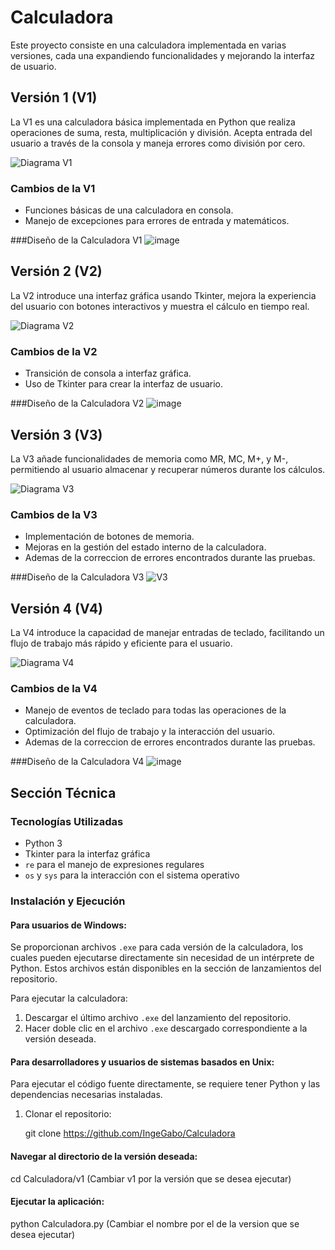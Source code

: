 # Calculadora

Este proyecto consiste en una calculadora implementada en varias versiones, cada una expandiendo funcionalidades y mejorando la interfaz de usuario.

## Versión 1 (V1)

La V1 es una calculadora básica implementada en Python que realiza operaciones de suma, resta, multiplicación y división. Acepta entrada del usuario a través de la consola y maneja errores como división por cero.

![Diagrama V1](https://github.com/IngeGabo/Calculadora/assets/72628195/f1bb7d74-7b4b-4f62-a80b-4bfd479aa61d)


### Cambios de la V1

- Funciones básicas de una calculadora en consola.
- Manejo de excepciones para errores de entrada y matemáticos.

###Diseño de la Calculadora V1
![image](https://github.com/IngeGabo/Calculadora/assets/72628195/3681d756-3ef2-42f1-8d39-5370bc5be13f)

## Versión 2 (V2)

La V2 introduce una interfaz gráfica usando Tkinter, mejora la experiencia del usuario con botones interactivos y muestra el cálculo en tiempo real.

![Diagrama V2](https://github.com/IngeGabo/Calculadora/assets/72628195/651f5aeb-ab8f-4bce-a34c-e1e3f75787fe)


### Cambios de la V2

- Transición de consola a interfaz gráfica.
- Uso de Tkinter para crear la interfaz de usuario.

###Diseño de la Calculadora V2
![image](https://github.com/IngeGabo/Calculadora/assets/72628195/935baeda-d9b8-4d1e-a7ae-deb7094b4945)
## Versión 3 (V3)

La V3 añade funcionalidades de memoria como MR, MC, M+, y M-, permitiendo al usuario almacenar y recuperar números durante los cálculos.

![Diagrama V3](https://github.com/IngeGabo/Calculadora/assets/72628195/4f65e135-fcf6-488a-bb65-68ae19383215)

### Cambios de la V3

- Implementación de botones de memoria.
- Mejoras en la gestión del estado interno de la calculadora.
- Ademas de la correccion de errores encontrados durante las pruebas.

###Diseño de la Calculadora V3
![V3](https://github.com/IngeGabo/Calculadora/assets/72628195/262b6889-fbd2-4d49-bdbf-eb84320fae45)
## Versión 4 (V4)

La V4 introduce la capacidad de manejar entradas de teclado, facilitando un flujo de trabajo más rápido y eficiente para el usuario.

![Diagrama V4](https://github.com/IngeGabo/Calculadora/assets/72628195/c23fd809-d14d-4300-afad-1ffe17466e49)

### Cambios de la V4

- Manejo de eventos de teclado para todas las operaciones de la calculadora.
- Optimización del flujo de trabajo y la interacción del usuario.
- Ademas de la correccion de errores encontrados durante las pruebas.

###Diseño de la Calculadora V4
![image](https://github.com/IngeGabo/Calculadora/assets/72628195/185a17f5-d982-480b-8292-f80a909ddd64)

## Sección Técnica

### Tecnologías Utilizadas

- Python 3
- Tkinter para la interfaz gráfica
- `re` para el manejo de expresiones regulares
- `os` y `sys` para la interacción con el sistema operativo

### Instalación y Ejecución

#### Para usuarios de Windows:

Se proporcionan archivos `.exe` para cada versión de la calculadora, los cuales pueden ejecutarse directamente sin necesidad de un intérprete de Python. Estos archivos están disponibles en la sección de lanzamientos del repositorio.

Para ejecutar la calculadora:

1. Descargar el último archivo `.exe` del lanzamiento del repositorio.
2. Hacer doble clic en el archivo `.exe` descargado correspondiente a la versión deseada.

#### Para desarrolladores y usuarios de sistemas basados en Unix:

Para ejecutar el código fuente directamente, se requiere tener Python y las dependencias necesarias instaladas.

1. Clonar el repositorio:

   git clone https://github.com/IngeGabo/Calculadora

#### Navegar al directorio de la versión deseada:
cd Calculadora/v1   (Cambiar v1 por la versión que se desea ejecutar)

#### Ejecutar la aplicación:
python Calculadora.py (Cambiar el nombre por el de la version que se desea ejecutar)
